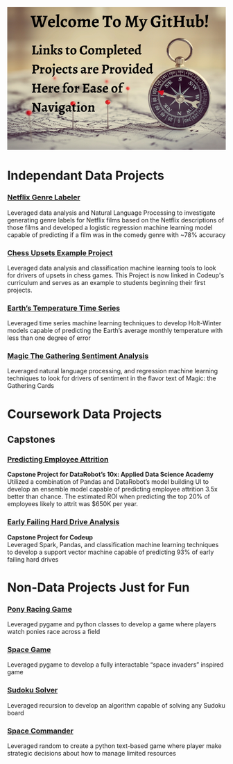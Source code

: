 ![](github_welcome.png)

# Independant Data Projects

### [Netflix Genre Labeler](https://github.com/Johndsalas/netflix_genre_labeler/tree/main) 
Leveraged data analysis and Natural Language Processing to investigate generating genre labels for Netflix films based on the Netflix descriptions of those films and developed a logistic regression machine learning model capable of predicting if a film was in the comedy genre with ~78% accuracy

### [Chess Upsets Example Project](https://github.com/Johndsalas/chess_upsets_example_project) 
Leveraged data analysis and classification machine learning tools to look for drivers of upsets in chess games. This Project is now linked in Codeup's curriculum and serves as an example to students beginning their first projects.

### [Earth’s Temperature Time Series](https://github.com/Johndsalas/earths_temperature_time_series) 
Leveraged time series machine learning techniques to develop Holt-Winter models capable of predicting the Earth’s average monthly temperature with less than one degree of error

### [Magic The Gathering Sentiment Analysis](https://github.com/Johndsalas/Sentiment_Analysis_Magic_The_Gathering)
Leveraged natural language processing, and regression machine learning techniques to look for drivers of sentiment in the flavor text of Magic: the Gathering Cards

# Coursework Data Projects

## Capstones

### [Predicting Employee Attrition](https://github.com/Johndsalas/employee_churn)
**Capstone Project for DataRobot’s 10x: Applied Data Science Academy** <br>
Utilized a combination of Pandas and DataRobot’s model building UI to develop an ensemble model capable of predicting employee attrition 3.5x better than chance. The estimated ROI when predicting the top 20% of employees likely to attrit was $650K per year. 

### [Early Failing Hard Drive Analysis](https://github.com/just-keep-spinning/hard-drive-project)
**Capstone Project for Codeup** <br>
Leveraged Spark, Pandas, and classification machine learning techniques to develop a support vector machine capable of predicting 93% of early failing hard drives

# Non-Data Projects Just for Fun

### [Pony Racing Game](https://github.com/Johndsalas/racing_simulator)
Leveraged pygame and python classes to develop a game where players watch ponies race across a field 

### [Space Game](https://github.com/Johndsalas/space_game)
Leveraged pygame to develop a fully interactable “space invaders” inspired game 

### [Sudoku Solver](https://github.com/Johndsalas/Sudoku_Solver)
Leveraged recursion to develop an algorithm capable of solving any Sudoku board 

### [Space Commander](https://github.com/Johndsalas/space_commander)
Leveraged random to create a python text-based game where player make strategic decisions about how to manage limited resources

